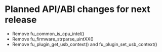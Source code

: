 Planned API/ABI changes for next release
========================================

 * Remove fu_common_is_cpu_intel()
 * Remove fu_firmware_strparse_uintXX()
 * Remove fu_plugin_get_usb_context() and fu_plugin_set_usb_context()
